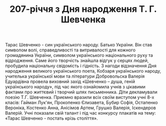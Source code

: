 ﻿---
title: 207-річчя з Дня народження Т. Г. Шевченка
---

Тарас Шевченко - син українського народу. Батько України. Він став символом волі, справедливості та витривалості для кожного громадянина України, символом українського національного руху та відродження. Саме його творчість знайшла відгук у серцях людей, пробудила національну свідомість і гідність. З нагоди відзначення Дня народження великого українського поета, Кобзаря українського народу, учителька української мови та літератури Добровольска Валерія Едуардівна провела виховний захід «Шевченко – душа, геній українського народу», під час якого ознайомила учнів з цікавими фактами про життєвий і творчий шлях письменника. Діти декламували поезію Т.Г. Шевченка. Приємно вразили всіх своїм виступом учні 8-х класів: Гайман Лук'ян, Прокопенко Єлизавета, Бубир Софія, Остапенко Вероніка, Костенко Анна, Анісімов Артем, Грушко Валерія, Іскендеров Валерій. Учні показали свій талант і під час конкурсу плакатів на тему: «Тарас Шевченко - постать крізь століття».

<slideshow />
